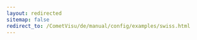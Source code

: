 ```yaml
---
layout: redirected
sitemap: false
redirect_to: /CometVisu/de/manual/config/examples/swiss.html
---
```


